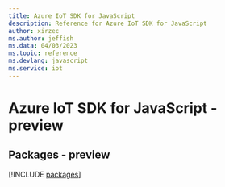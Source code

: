 ```yaml
---
title: Azure IoT SDK for JavaScript
description: Reference for Azure IoT SDK for JavaScript
author: xirzec
ms.author: jeffish
ms.data: 04/03/2023
ms.topic: reference
ms.devlang: javascript
ms.service: iot
---
```

# Azure IoT SDK for JavaScript - preview
## Packages - preview
[!INCLUDE [packages](iot-index.md)]